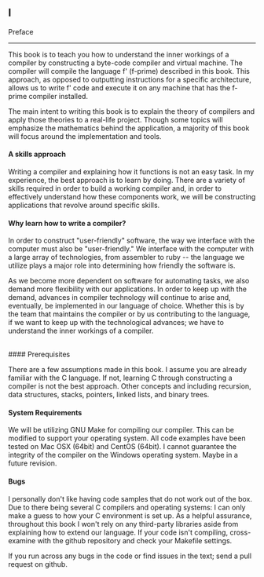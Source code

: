 <section class="chapter">
  <h2><span class="number">I</span></h2>
  <p>Preface</p>
  <hr/>
</section>
<p>
This book is to teach you how to understand the inner workings of a compiler
by constructing a byte-code compiler and virtual machine. The compiler will
compile the language f' (f-prime) described in this book. This approach, as opposed
to outputting instructions for a specific architecture, allows us to write f' code
and execute it on any machine that has the f-prime compiler installed.
</p>
<p>
The main intent to writing this book is to explain the theory of compilers and
apply those theories to a real-life project. Though some topics will emphasize 
the mathematics behind the application, a majority of this book will focus around
the implementation and tools.
</p>

#### A skills approach
<p>
Writing a compiler and explaining how it functions is not an easy task. In my
experience, the best approach is to learn by doing. There are a variety of skills
required in order to build a working compiler and, in order to effectively understand
how these components work, we will be constructing applications that revolve around
specific skills.
</p>

#### Why learn how to write a compiler?
<p>
In order to construct "user-friendly" software, the way we interface with the computer
must also be "user-friendly." We interface with the computer with a large array of
technologies, from assembler to ruby -- the language we utilize plays a major role into
determining how friendly the software is.
</p>
<p>
As we become more dependent on software for automating tasks, we also demand more
flexibility with our applications. In order to keep up with the demand, advances in
compiler technology will continue to arise and, eventually, be implemented in our
language of choice. Whether this is by the team that maintains the compiler or by
us contributing to the language, if we want to keep up with the technological advances;
we have to understand the inner workings of a compiler.
</p>

<br />
#### Prerequisites
<p>
There are a few assumptions made in this book. I assume you are already familiar
with the C language. If not, learning C through constructing a compiler is not the
best approach. Other concepts and including recursion, data structures, stacks, pointers,
linked lists, and binary trees.
</p>

#### System Requirements
<p>
We will be utilizing GNU Make for compiling our compiler. This can be modified to support
your operating system. All code examples have been tested on Mac OSX (64bit) and CentOS (64bit).
I cannot guarantee the integrity of the compiler on the Windows operating system. Maybe in a future
revision.
</p>

#### Bugs
<p>
I personally don't like having code samples that do not work out of the box. Due 
to there being several C compilers and operating systems: I can only make a guess to how
your C environment is set up. As a helpful assurance, throughout this book I won't rely on any third-party 
libraries aside from explaining how to extend our language. If your code isn't compiling, cross-examine with the
github repository and check your Makefile settings.
</p>
<p>
If you run across any bugs in the code or find issues in the text; send a pull request on github.
</p>